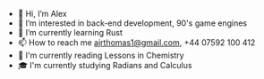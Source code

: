 - 👋 Hi, I’m Alex
- 👀 I’m interested in back-end development, 90's game engines
- 🌱 I’m currently learning Rust
- 📫 How to reach me ajrthomas1@gmail.com, +44 07592 100 412
- 📕 I'm currently reading Lessons in Chemistry
- 🎓 I'm currently studying Radians and Calculus

<!---
AJRThomas/AJRThomas is a ✨ special ✨ repository because its `README.md` (this file) appears on your GitHub profile.
You can click the Preview link to take a look at your changes.
--->

